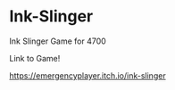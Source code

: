 # Ink-Slinger
 Ink Slinger Game for 4700
 
Link to Game! 

https://emergencyplayer.itch.io/ink-slinger
